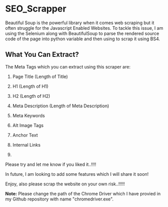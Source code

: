 # SEO_Scrapper  

Beautiful Soup is the powerful library when it comes web scraping but it often struggle for the Javascript Enabled Websites. To tackle this issue, I am using the Selenium along with BeautifulSoup to parse the rendered source code of the page into python variable and then using to scrap it using BS4.


## What You Can Extract? 

The Meta Tags which you can extract using this scraper are: 

1) Page Title (Length of Title) 

2) H1 (Length of  H1)     
 
3) H2 (Length of  H2) 

4) Meta Description (Length of Meta Description)

5) Meta Keywords

6) Alt Image Tags

7) Anchor Text 

8) Internal Links  
9) 

Please try and let me know if you liked it..!!!!

In future, I am looking to add some features which I will share it soon!

Enjoy, also please scrap the website on your own risk..!!!!!  

**Note:** Please change the path of the Chrome Driver which I have provied in my Github repository with name "chromedriver.exe". 
